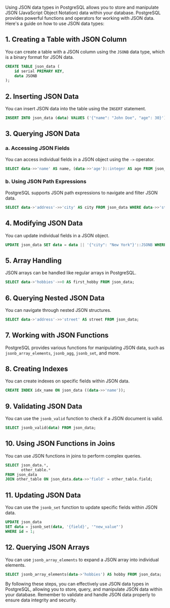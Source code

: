 Using JSON data types in PostgreSQL allows you to store and manipulate JSON (JavaScript Object Notation) data within your database. PostgreSQL provides powerful functions and operators for working with JSON data. Here's a guide on how to use JSON data types:

## 1. **Creating a Table with JSON Column**

You can create a table with a JSON column using the `JSONB` data type, which is a binary format for JSON data.

```sql
CREATE TABLE json_data (
    id serial PRIMARY KEY,
    data JSONB
);
```

## 2. **Inserting JSON Data**

You can insert JSON data into the table using the `INSERT` statement.

```sql
INSERT INTO json_data (data) VALUES ('{"name": "John Doe", "age": 30}');
```

## 3. **Querying JSON Data**

### a. **Accessing JSON Fields**

You can access individual fields in a JSON object using the `->` operator.

```sql
SELECT data->>'name' AS name, (data->>'age')::integer AS age FROM json_data;
```

### b. **Using JSON Path Expressions**

PostgreSQL supports JSON path expressions to navigate and filter JSON data.

```sql
SELECT data->'address'->>'city' AS city FROM json_data WHERE data->>'state' = 'NY';
```

## 4. **Modifying JSON Data**

You can update individual fields in a JSON object.

```sql
UPDATE json_data SET data = data || '{"city": "New York"}'::JSONB WHERE id = 1;
```

## 5. **Array Handling**

JSON arrays can be handled like regular arrays in PostgreSQL.

```sql
SELECT data->'hobbies'->>0 AS first_hobby FROM json_data;
```

## 6. **Querying Nested JSON Data**

You can navigate through nested JSON structures.

```sql
SELECT data->'address'->>'street' AS street FROM json_data;
```

## 7. **Working with JSON Functions**

PostgreSQL provides various functions for manipulating JSON data, such as `jsonb_array_elements`, `jsonb_agg`, `jsonb_set`, and more.

## 8. **Creating Indexes**

You can create indexes on specific fields within JSON data.

```sql
CREATE INDEX idx_name ON json_data ((data->>'name'));
```

## 9. **Validating JSON Data**

You can use the `jsonb_valid` function to check if a JSON document is valid.

```sql
SELECT jsonb_valid(data) FROM json_data;
```

## 10. **Using JSON Functions in Joins**

You can use JSON functions in joins to perform complex queries.

```sql
SELECT json_data.*, 
       other_table.* 
FROM json_data 
JOIN other_table ON json_data.data->>'field' = other_table.field;
```

## 11. **Updating JSON Data**

You can use the `jsonb_set` function to update specific fields within JSON data.

```sql
UPDATE json_data 
SET data = jsonb_set(data, '{field}', '"new_value"')
WHERE id = 1;
```

## 12. **Querying JSON Arrays**

You can use `jsonb_array_elements` to expand a JSON array into individual elements.

```sql
SELECT jsonb_array_elements(data->'hobbies') AS hobby FROM json_data;
```

By following these steps, you can effectively use JSON data types in PostgreSQL, allowing you to store, query, and manipulate JSON data within your database. Remember to validate and handle JSON data properly to ensure data integrity and security.
